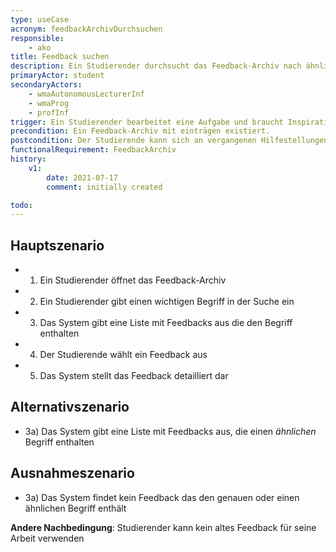 ```yaml
---
type: useCase
acronym: feedbackArchivDurchsuchen
responsible: 
    - ako
title: Feedback suchen
description: Ein Studierender durchsucht das Feedback-Archiv nach ähnlichen Problemen, um gegebenenfalls ähnliche Lösungen oder anders formuliertes Feedback als Inspiration zu nutzen.
primaryActor: student
secondaryActors: 
    - wmaAutonomousLecturerInf
    - wmaProg
    - profInf
trigger: Ein Studierender bearbeitet eine Aufgabe und braucht Inspiration.
precondition: Ein Feedback-Archiv mit einträgen existiert.
postcondition: Der Studierende kann sich an vergangenen Hilfestellungen orientieren.
functionalRequirement: FeedbackArchiv
history:
    v1:
        date: 2021-07-17
        comment: initially created

todo: 
---
```



## Hauptszenario

* 1) Ein Studierender öffnet das Feedback-Archiv
* 2) Ein Studierender gibt einen wichtigen Begriff in der Suche ein
* 3) Das System gibt eine Liste mit Feedbacks aus die den Begriff enthalten
* 4) Der Studierende wählt ein Feedback aus
* 5) Das System stellt das Feedback detailliert dar

## Alternativszenario

* 3a) Das System gibt eine Liste mit Feedbacks aus, die einen *ähnlichen* Begriff enthalten

## Ausnahmeszenario 

* 3a) Das System findet kein Feedback das den genauen oder einen ähnlichen Begriff enthält

**Andere Nachbedingung**: Studierender kann kein altes Feedback für seine Arbeit verwenden
